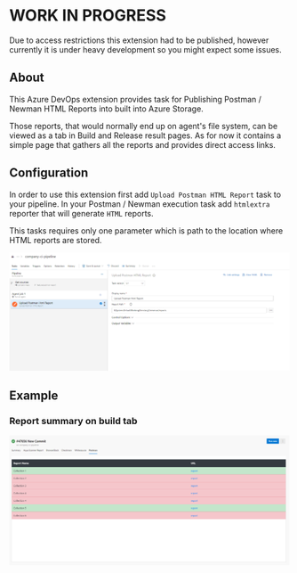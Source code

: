 # WORK IN PROGRESS

Due to access restrictions this extension had to be published, however currently it is under heavy development so you might expect some issues.

## About

This Azure DevOps extension provides task for Publishing Postman / Newman HTML Reports into built into Azure Storage.

Those reports, that would normally end up on agent's file system, can be viewed as a tab in Build and Release result pages. As for now it contains a simple page that gathers all the reports and provides direct access links.

## Configuration

In order to use this extension first add `Upload Postman HTML Report` task to your pipeline. In your Postman / Newman execution task add `htmlextra` reporter that will generate `HTML` reports.

This tasks requires only one parameter which is path to the location where HTML reports are stored.

![](./docs/postman-report-2.png)

## Example

### Report summary on build tab

![](./docs/postman-report-1.png)
